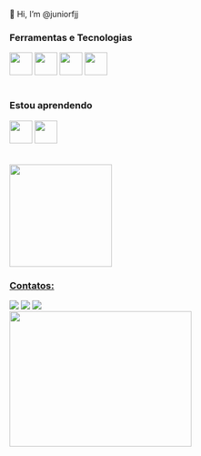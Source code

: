👋 Hi, I’m @juniorfjj

### Ferramentas e Tecnologias
<div>
<img src="https://cdn.jsdelivr.net/gh/devicons/devicon/icons/html5/html5-plain-wordmark.svg" width="40" height="40" />
<img src="https://cdn.jsdelivr.net/gh/devicons/devicon/icons/css3/css3-original.svg" width="40" height="40" />
<img src="https://cdn.jsdelivr.net/gh/devicons/devicon/icons/javascript/javascript-original.svg" width="40" height="40" />
<img src="https://cdn.jsdelivr.net/gh/devicons/devicon/icons/react/react-original-wordmark.svg" width="40" height="40" />         
</div>
<br>

### Estou aprendendo
<div>
<img src="https://cdn.jsdelivr.net/gh/devicons/devicon/icons/tailwindcss/tailwindcss-plain.svg" width="40" height="40" />
<img src="https://cdn.jsdelivr.net/gh/devicons/devicon/icons/kotlin/kotlin-original.svg" width="40" height="40" />
</div>

<br>
<br>
<div>
<a href="https://github.com/juniorfjj">
<img height="180em" src="https://github-readme-stats.vercel.app/api/top-langs/?username=juniorfjj&layout=compact&langs_count=7&theme=dracula"/>
</div>

### Contatos:

<div>
<a href="https://instagram.com/juniorfigueiredoj" target="_blank"><img src="https://img.shields.io/badge/-Instagram-%23E4405F?style=for-the-badge&logo=instagram&logoColor=white" target="_blank"></a>
<a href = "mailto:jandui.junior28@gmail.com"><img src="https://img.shields.io/badge/Gmail-D14836?style=for-the-badge&logo=gmail&logoColor=white" target="_blank"></a>
<a href="https://www.linkedin.com/in/jandui-junior" target="_blank"><img src="https://img.shields.io/badge/-LinkedIn-%230077B5?style=for-the-badge&logo=linkedin&logoColor=white" target="_blank"></a>   
</div>

<img src="https://media.tenor.com/BuV2Bc5APL4AAAAd/star-wars-cgi-effects.gif" width="320" height="238" />


<!---
juniorfjj/juniorfjj is a ✨ special ✨ repository because its `README.md` (this file) appears on your GitHub profile.
You can click the Preview link to take a look at your changes.
--->
